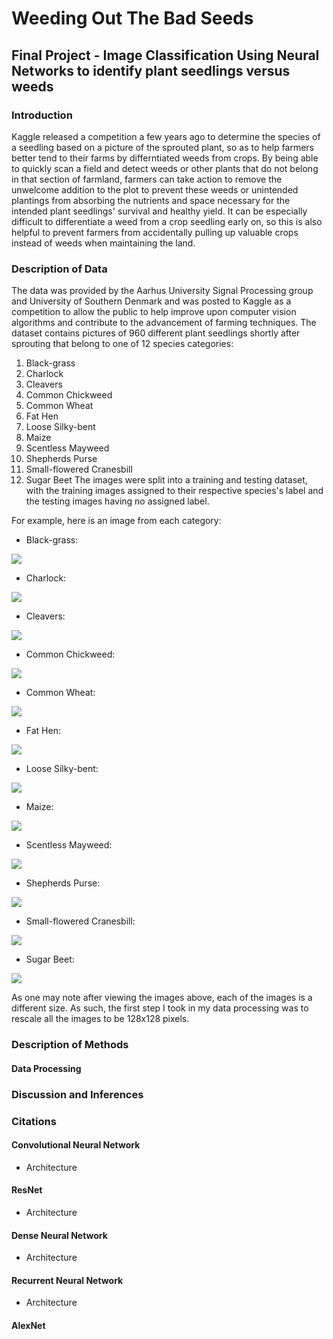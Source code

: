# Weeding Out The Bad Seeds
## Final Project - Image Classification Using Neural Networks to identify plant seedlings versus weeds

### Introduction

Kaggle released a competition a few years ago to determine the species of a seedling based on a picture of the sprouted plant, so as to help farmers better tend to their farms by differntiated weeds from crops.  By being able to quickly scan a field and detect weeds or other plants that do not belong in that section of farmland, farmers can take action to remove the unwelcome addition to the plot to prevent these weeds or unintended plantings from absorbing the nutrients and space necessary for the intended plant seedlings' survival and healthy yield.
It can be especially difficult to differentiate a weed from a crop seedling early on, so this is also helpful to prevent farmers from accidentally pulling up valuable crops instead of weeds when maintaining the land.

### Description of Data

The data was provided by the Aarhus University Signal Processing group and University of Southern Denmark and was posted to Kaggle as a competition to allow the public to help improve upon computer vision algorithms and contribute to the advancement of farming techniques.
The dataset contains pictures of 960 different plant seedlings shortly after sprouting that belong to one of 12 species categories:
  1. Black-grass
  2. Charlock
  3. Cleavers
  4. Common Chickweed
  5. Common Wheat
  6. Fat Hen
  7. Loose Silky-bent
  8. Maize
  9. Scentless Mayweed
  10. Shepherds Purse
  11. Small-flowered Cranesbill
  12. Sugar Beet
The images were split into a training and testing dataset, with the training images assigned to their respective species's label and the testing images having no assigned label.

For example, here is an image from each category:

  * Black-grass:
  
  ![](Blackgrass.png)
  
  * Charlock:

  ![](Charlock.png)
  
  * Cleavers:
  
  ![](Cleavers.png)
  
  * Common Chickweed:
  
  ![](CommonChickweed.png)
  
  * Common Wheat:
  
  ![](CommonWheat.png)
  
  * Fat Hen:
  
  ![](FatHen.png)
  
  * Loose Silky-bent:
  
  ![](LooseSilkybent.png)
  
  * Maize:
  
  ![](Maize.png)
  
  * Scentless Mayweed:
  
  ![](ScentlessMayweed.png)
  
  * Shepherds Purse:
  
  ![](SheperdsPurse.png)
  
  * Small-flowered Cranesbill:
 
 ![](SmallfloweredCranesbill.png)
  
  * Sugar Beet:
  
  ![](Sugarbeet.png)

As one may note after viewing the images above, each of the images is a different size.  As such, the first step I took in my data processing was to rescale all the images to be 128x128 pixels.

###  Description of Methods

#### Data Processing


### Discussion and Inferences


### Citations
#### Convolutional Neural Network

  * Architecture

#### ResNet
  
  * Architecture

#### Dense Neural Network

  * Architecture

#### Recurrent Neural Network

  * Architecture

#### AlexNet
